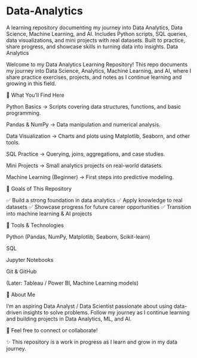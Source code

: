 # Data-Analytics
A learning repository documenting my journey into Data Analytics, Data Science, Machine Learning, and AI. Includes Python scripts, SQL queries, data visualizations, and mini projects with real datasets. Built to practice, share progress, and showcase skills in turning data into insights.
Data Analytics

Welcome to my Data Analytics Learning Repository!
This repo documents my journey into Data Science, Analytics, Machine Learning, and AI, where I share practice exercises, projects, and notes as I continue learning and growing in this field.

🔹 What You’ll Find Here

Python Basics → Scripts covering data structures, functions, and basic programming.

Pandas & NumPy → Data manipulation and numerical analysis.

Data Visualization → Charts and plots using Matplotlib, Seaborn, and other tools.

SQL Practice → Querying, joins, aggregations, and case studies.

Mini Projects → Small analytics projects on real-world datasets.

Machine Learning (Beginner) → First steps into predictive modeling.

🔹 Goals of This Repository

✅ Build a strong foundation in data analytics
✅ Apply knowledge to real datasets
✅ Showcase progress for future career opportunities
✅ Transition into machine learning & AI projects

🔹 Tools & Technologies

Python (Pandas, NumPy, Matplotlib, Seaborn, Scikit-learn)

SQL

Jupyter Notebooks

Git & GitHub

(Later: Tableau / Power BI, Machine Learning models)

🔹 About Me

I’m an aspiring Data Analyst / Data Scientist passionate about using data-driven insights to solve problems.
Follow my journey as I continue learning and building projects in Data Analytics, ML, and AI.

📩 Feel free to connect or collaborate!

✨ This repository is a work in progress as I learn and grow in my data journey.
